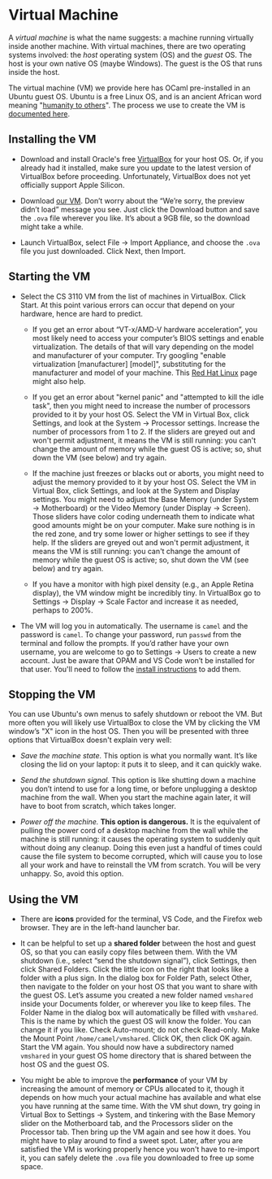 # Virtual Machine

A *virtual machine* is what the name suggests: a machine running virtually
inside another machine. With virtual machines, there are two operating systems
involved: the *host* operating system (OS) and the *guest* OS. The host is your
own native OS (maybe Windows). The guest is the OS that runs inside the host.

The virtual machine (VM) we provide here has OCaml pre-installed in an Ubuntu
guest OS. Ubuntu is a free Linux OS, and is an ancient African word meaning
"[humanity to others][ubuntu]". The process we use to create the VM is
[documented here][vmrepo].

[ubuntu]: https://ubuntu.com/about
[vmrepo]: https://github.com/cs3110/vm

## Installing the VM

- Download and install Oracle's free [VirtualBox][virtualbox] for your host OS.
  Or, if you already had it installed, make sure you update to the latest
  version of VirtualBox before proceeding. Unfortunately, VirtualBox does not
  yet officially support Apple Silicon.

- Download [our VM][3110vm]. Don’t worry about the “We’re sorry, the preview
  didn’t load” message you see. Just click the Download button and save the
  `.ova` file wherever you like. It’s about a 9GB file, so the download might
  take a while.

- Launch VirtualBox, select File → Import Appliance, and choose the `.ova` file
  you just downloaded. Click Next, then Import.

[virtualbox]: https://www.virtualbox.org/wiki/Downloads
[3110vm]: https://cornell.box.com/v/cs3110-2024sp


## Starting the VM

- Select the CS 3110 VM from the list of machines in VirtualBox. Click Start. At
  this point various errors can occur that depend on your hardware, hence are
  hard to predict.

  - If you get an error about “VT-x/AMD-V hardware acceleration”, you most
    likely need to access your computer’s BIOS settings and enable
    virtualization. The details of that will vary depending on the model and
    manufacturer of your computer. Try googling "enable virtualization
    [manufacturer] [model]", substituting for the manufacturer and model of your
    machine. This [Red Hat Linux][rh-virt] page might also help.

  - If you get an error about "kernel panic" and "attempted to kill the idle
    task", then you might need to increase the number of processors provided to
    it by your host OS. Select the VM in Virtual Box, click Settings, and look
    at the System → Processor settings. Increase the number of processors from 1
    to 2. If the sliders are greyed out and won't permit adjustment, it means
    the VM is still running: you can't change the amount of memory while the
    guest OS is active; so, shut down the VM (see below) and try again.

  - If the machine just freezes or blacks out or aborts, you might need to
    adjust the memory provided to it by your host OS. Select the VM in Virtual
    Box, click Settings, and look at the System and Display settings. You might
    need to adjust the Base Memory (under System → Motherboard) or the Video
    Memory (under Display → Screen). Those sliders have color coding underneath
    them to indicate what good amounts might be on your computer. Make sure
    nothing is in the red zone, and try some lower or higher settings to see if
    they help. If the sliders are greyed out and won't permit adjustment, it
    means the VM is still running: you can't change the amount of memory while
    the guest OS is active; so, shut down the VM (see below) and try again.

  - If you have a monitor with high pixel density (e.g., an Apple Retina
    display), the VM window might be incredibly tiny. In VirtualBox go to
    Settings → Display → Scale Factor and increase it as needed, perhaps to 200%.

- The VM will log you in automatically. The username is `camel` and the password
  is `camel`. To change your password, run `passwd` from the terminal and follow
  the prompts. If you’d rather have your own username, you are welcome to go to
  Settings → Users to create a new account. Just be aware that OPAM and VS Code
  won’t be installed for that user. You'll need to follow the
  [install instructions](../preface/install.md) to add them.

## Stopping the VM

You can use Ubuntu's own menus to safely shutdown or reboot the VM. But more
often you will likely use VirtualBox to close the VM by clicking the VM window’s
"X" icon in the host OS. Then you will be presented with three options that
VirtualBox doesn't explain very well:

- *Save the machine state.* This option is what you normally want. It’s like
  closing the lid on your laptop: it puts it to sleep, and it can quickly wake.

- *Send the shutdown signal.* This option is like shutting down a machine you
  don’t intend to use for a long time, or before unplugging a desktop machine
  from the wall. When you start the machine again later, it will have to boot
  from scratch, which takes longer.

- *Power off the machine.* **This option is dangerous.** It is the equivalent of
  pulling the power cord of a desktop machine from the wall while the machine is
  still running: it causes the operating system to suddenly quit without doing
  any cleanup. Doing this even just a handful of times could cause the file
  system to become corrupted, which will cause you to lose all your work and
  have to reinstall the VM from scratch. You will be very unhappy. So, avoid
  this option.

## Using the VM

- There are **icons** provided for the terminal, VS Code, and the Firefox web
  browser. They are in the left-hand launcher bar.

- It can be helpful to set up a **shared folder** between the host and guest OS,
  so that you can easily copy files between them. With the VM shutdown (i.e.,
  select “send the shutdown signal”), click Settings, then click Shared Folders.
  Click the little icon on the right that looks like a folder with a plus sign.
  In the dialog box for Folder Path, select Other, then navigate to the folder
  on your host OS that you want to share with the guest OS. Let’s assume you
  created a new folder named `vmshared` inside your Documents folder, or
  wherever you like to keep files. The Folder Name in the dialog box will
  automatically be filled with `vmshared`. This is the name by which the guest
  OS will know the folder. You can change it if you like. Check Auto-mount; do
  not check Read-only. Make the Mount Point `/home/camel/vmshared`. Click OK,
  then click OK again. Start the VM again. You should now have a subdirectory
  named `vmshared` in your guest OS home directory that is shared between the
  host OS and the guest OS.

- You might be able to improve the **performance** of your VM by increasing the
  amount of memory or CPUs allocated to it, though it depends on how much your
  actual machine has available and what else you have running at the same time.
  With the VM shut down, try going in Virtual Box to Settings → System, and
  tinkering with the Base Memory slider on the Motherboard tab, and the
  Processors slider on the Processor tab. Then bring up the VM again and see how
  it does. You might have to play around to find a sweet spot. Later, after you
  are satisfied the VM is working properly hence you won't have to re-import it,
  you can safely delete the `.ova` file you downloaded to free up some space.

[rh-virt]: https://access.redhat.com/documentation/en-us/red_hat_enterprise_linux/6/html/virtualization_administration_guide/sect-virtualization-troubleshooting-enabling_intel_vt_and_amd_v_virtualization_hardware_extensions_in_bios
